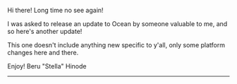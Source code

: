 Hi there! Long time no see again!

I was asked to release an update to Ocean by someone valuable to me,
and so here's another update!

This one doesn't include anything new specific to y'all, only some
platform changes here and there.

Enjoy!
                       Beru "Stella" Hinode

-----------------------------------------------------------------------

